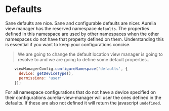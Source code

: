 # Defaults

Sane defaults are nice. Sane and configurable defaults are nicer. Aurelia
view manager has the reserved namespace `defaults`. The properties defined in
this namespace are used by other namespaces when the other namespaces do not
have that property defined on them. Understanding this is essential if you want
to keep your configurations concise.

> We are going to change the default location view manager is going to resolve
> to and we are going to define some default properties..

```js
    viewManagerConfig.configureNamespace('defaults', {
      device: getDeviceType(),
      permissions: 'user'
    });
```

For all namespace configurations that do not have a device specified on their
configurations aurelia-view-manager will user the ones defined in the defaults.
If these are also not defined it will return the javascript `undefined`.
